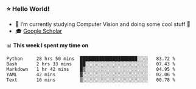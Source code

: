 ### ⭐️ Hello World!

<!--
**hologerry/hologerry** is a ✨ _special_ ✨ repository because its `README.md` (this file) appears on your GitHub profile.

Here are some ideas to get you started:

- 🔭 I’m currently working and studying on Computer Vision
- 🌱 I’m currently learning at Peking University
- 💬 Ask me about 
- 📫 How to reach me: E-mail
- 😄 Pronouns: he/his
- ⚡ Fun fact: Music is the Power
-->


- 🔭 I’m currently studying Computer Vision and doing some cool stuff 🤖
- 🎓 [Google Scholar](https://scholar.google.com/citations?user=3ykqW9wAAAAJ&hl=en)


📊 **This week I spent my time on**

<!--START_SECTION:waka-->
```text
Python     28 hrs 50 mins  █████████████████████░░░░   83.72 % 
Bash       2 hrs 33 mins   ██░░░░░░░░░░░░░░░░░░░░░░░   07.43 % 
Markdown   1 hr 42 mins    █▒░░░░░░░░░░░░░░░░░░░░░░░   04.95 % 
YAML       42 mins         ▓░░░░░░░░░░░░░░░░░░░░░░░░   02.06 % 
Text       16 mins         ▒░░░░░░░░░░░░░░░░░░░░░░░░   00.78 % 
```
<!--END_SECTION:waka-->
